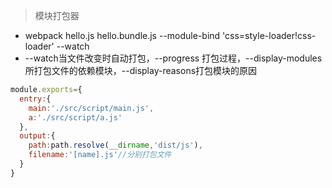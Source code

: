 > 模块打包器
* webpack hello.js hello.bundle.js --module-bind 'css=style-loader!css-loader' --watch
* --watch当文件改变时自动打包，--progress 打包过程，--display-modules 所打包文件的依赖模块，--display-reasons打包模块的原因
```js
module.exports={
  entry:{
    main:'./src/script/main.js',
    a:'./src/script/a.js'
  },
  output:{
    path:path.resolve(__dirname,'dist/js'),
    filename:'[name].js'//分别打包文件
  }
}
```
